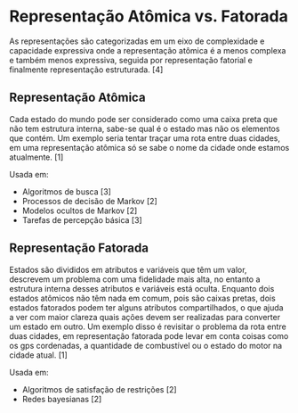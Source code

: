# Representação Atômica vs. Fatorada

As representações são categorizadas em um eixo de complexidade e capacidade expressiva onde a representação atômica é a menos complexa e também menos expressiva, seguida por representação fatorial e finalmente representação estruturada. [4]

## Representação Atômica

Cada estado do mundo pode ser considerado como uma caixa preta que não tem estrutura interna, sabe-se qual é o estado mas não os elementos que contém. Um exemplo seria tentar traçar uma rota entre duas cidades, em uma representação atômica só se sabe o nome da cidade onde estamos atualmente. [1]

Usada em:

- Algoritmos de busca [3]
- Processos de decisão de Markov [2]
- Modelos ocultos de Markov [2]
- Tarefas de percepção básica [3]

## Representação Fatorada

Estados são divididos em atributos e variáveis que têm um valor, descrevem um problema com uma fidelidade mais alta, no entanto a estrutura interna desses atributos e variáveis está oculta. Enquanto dois estados atômicos não têm nada em comum, pois são caixas pretas, dois estados fatorados podem ter alguns atributos compartilhados, o que ajuda a ver com maior clareza quais ações devem ser realizadas para converter um estado em outro. Um exemplo disso é revisitar o problema da rota entre duas cidades, em representação fatorada pode levar em conta coisas como os gps cordenadas, a quantidade de combustível ou o estado do motor na cidade atual. [1]

Usada em:

- Algoritmos de satisfação de restrições [2]
- Redes bayesianas [2]